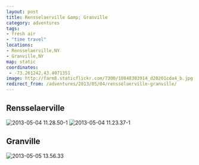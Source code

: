 ```yaml
---
layout: post
title: Rensselaerville &amp; Granville
category: adventures
tags:
- fresh air
- "time travel"
locations:
- Rensselaerville,NY
- Granville,NY
map: static
coordinates:
 - -73.261242,43.4071351
image: http://farm8.staticflickr.com/7300/10848303914_d20201cda4_b.jpg
redirect_from: /adventures/2013/05/04/rensselaerville-granville/
---
```



## Rensselaerville

<div class="photos">

<img src="http://farm3.staticflickr.com/2838/10848217696_e501175023_b.jpg" class="img-wide" alt="2013-05-04 11.28.50-1">
<img src="http://farm8.staticflickr.com/7300/10848303914_d20201cda4_b.jpg" class="img-tall" alt="2013-05-04 11.23.37-1">
</div>

## Granville

<div class="photos">

<img src="http://farm4.staticflickr.com/3723/10848219716_1a72383007_b.jpg" alt="2013-05-05 13.56.33">
</div>